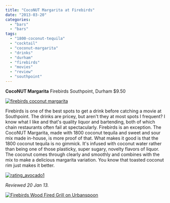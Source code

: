 ```yaml
---
title: "CocoNUT Margarita at Firebirds"
date: "2013-03-20"
categories: 
  - "bars"
  - "bars"
tags: 
  - "1800-coconut-tequila"
  - "cocktail"
  - "coconut-margarita"
  - "drinks"
  - "durham"
  - "firebirds"
  - "movies"
  - "review"
  - "southpoint"
---
```


**CocoNUT Margarita** Firebirds Southpoint, Durham $9.50

[![firebirds coconut margarita](http://s3.amazonaws.com/thegourmez-wpmedia/2013/03/firebirds-coconut-margarita.jpg)](http://www.thegourmez.com/2013/03/coconut-margarita-firebirds/firebirds-coconut-margarita/)

Firebirds is one of the best spots to get a drink before catching a movie at Southpoint. The drinks are pricey, but aren't they at most spots I frequent? I know what I like and that's quality liquor and bartending, both of which chain restaurants often fail at spectacularly. Firebirds is an exception. The CocoNUT Margarita, made with 1800 coconut tequila and sweet and sour mix made in-house, is more proof of that. What makes it good is that the 1800 coconut tequila is no gimmick. It's infused with coconut water rather than being one of those plasticky, super sugary, novelty flavors of liquor. The coconut comes through clearly and smoothly and combines with the mix to make a delicious margarita variation. You know that toasted coconut rim just makes it better.

[![rating_avocado1](http://s3.amazonaws.com/thegourmez-wpmedia/2009/02/rating_avocado1.gif)](http://www.thegourmez.com/2009/02/restaurant-review-nanas-durham/rating_avocado1/)

_Reviewed 20 Jan 13._

[![Firebirds Wood Fired Grill on Urbanspoon](http://www.urbanspoon.com/b/link/290836/minilink.gif)](http://www.urbanspoon.com/r/25/290836/restaurant/South-Durham/Firebirds-Wood-Fired-Grill-Durham)
